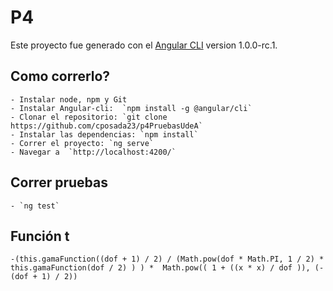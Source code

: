 # P4


Este proyecto fue generado con el  [Angular CLI](https://github.com/angular/angular-cli) version 1.0.0-rc.1.

## Como correrlo?
    - Instalar node, npm y Git
    - Instalar Angular-cli:  `npm install -g @angular/cli`
    - Clonar el repositorio: `git clone https://github.com/cposada23/p4PruebasUdeA`
    - Instalar las dependencias: `npm install`
    - Correr el proyecto: `ng serve`
    - Navegar a  `http://localhost:4200/`

## Correr pruebas
    - `ng test`

## Función t
    -(this.gamaFunction((dof + 1) / 2) / (Math.pow(dof * Math.PI, 1 / 2) * this.gamaFunction(dof / 2) ) ) *  Math.pow(( 1 + ((x * x) / dof )), (-(dof + 1) / 2))